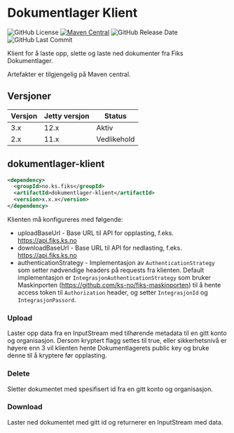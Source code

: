 # Dokumentlager Klient
![GitHub License](https://img.shields.io/github/license/ks-no/fiks-dokumentlager-klient)
[![Maven Central](https://img.shields.io/maven-central/v/no.ks.fiks/dokumentlager-klient)](https://search.maven.org/artifact/no.ks.fiks/dokumentlager-klient)
![GitHub Release Date](https://img.shields.io/github/release-date/ks-no/fiks-dokumentlager-klient.svg)
![GitHub Last Commit](https://img.shields.io/github/last-commit/ks-no/fiks-dokumentlager-klient.svg)

Klient for å laste opp, slette og laste ned dokumenter fra Fiks Dokumentlager.

Artefakter er tilgjengelig på Maven central.

## Versjoner

| Versjon | Jetty versjon | Status      | 
|---------|---------------|-------------|
| 3.x     | 12.x          | Aktiv       | 
| 2.x     | 11.x          | Vedlikehold |

## dokumentlager-klient
```xml
<dependency>
  <groupId>no.ks.fiks</groupId>
  <artifactId>dokumentlager-klient</artifactId>
  <version>x.x.x</version>
</dependency>
```

Klienten må konfigureres med følgende:
- uploadBaseUrl - Base URL til API for opplasting, f.eks. https://api.fiks.ks.no
- downloadBaseUrl - Base URL til API for nedlasting, f.eks. https://api.fiks.ks.no
- authenticationStrategy - Implementasjon av ``AuthenticationStrategy`` som setter nødvendige headers på requests fra klienten. Default implementasjon er ``IntegrasjonAuthenticationStrategy`` som bruker Maskinporten (https://github.com/ks-no/fiks-maskinporten) til å hente access token til ``Authorization`` header, og setter ``IntegrasjonId`` og ``IntegrasjonPassord``.

### Upload
Laster opp data fra en InputStream med tilhørende metadata til en gitt konto og organisasjon. Dersom kryptert flagg settes til true, eller sikkerhetsnivå er høyere enn 3 vil klienten hente Dokumentlagerets public key og bruke denne til å kryptere før opplasting.

### Delete
Sletter dokumentet med spesifisert id fra en gitt konto og organisasjon.

### Download
Laster ned dokumentet med gitt id og returnerer en InputStream med data.
